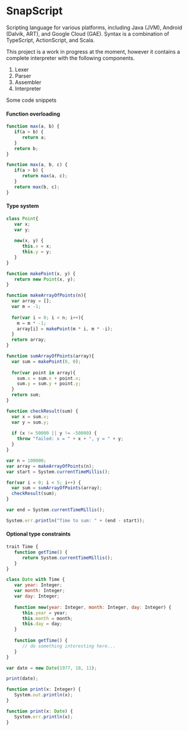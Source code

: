# SnapScript
Scripting language for various platforms, including Java (JVM), Android (Dalvik, ART), and Google Cloud (GAE). Syntax is a combination of TypeScript, ActionScript, and Scala.

This project is a work in progress at the moment, however it contains a complete interpreter with the following components.

1. Lexer
2. Parser
3. Assembler
4. Interpreter

Some code snippets

#### Function overloading

```javascript
function max(a, b) {
   if(a > b) {
      return a;
   }
   return b;
}

function max(a, b, c) {
   if(a > b) {
      return max(a, c);
   }
   return max(b, c);
}
```
#### Type system

```javascript
class Point{
   var x;
   var y;
   
   new(x, y) {
      this.x = x;
      this.y = y;
   }
}

function makePoint(x, y) {
   return new Point(x, y);
}

function makeArrayOfPoints(n){
  var array = [];
  var m = -1;
  
  for(var i = 0; i < n; i++){ 
    m = m * -1;
    array[i] = makePoint(m * i, m * -i);
  }
  return array;
}

function sumArrayOfPoints(array){
  var sum = makePoint(0, 0);
  
  for(var point in array){
    sum.x = sum.x + point.x;
    sum.y = sum.y + point.y;
  }
  return sum;
}

function checkResult(sum) {
  var x = sum.x;
  var y = sum.y;
  
  if (x != 50000 || y != -50000) {
    throw "failed: x = " + x + ", y = " + y;
  }
}

var n = 100000;
var array = makeArrayOfPoints(n);
var start = System.currentTimeMillis();

for(var i = 0; i < 5; i++) {
  var sum = sumArrayOfPoints(array);
  checkResult(sum);
}

var end = System.currentTimeMillis();

System.err.println("Time to sum: " + (end - start));
```
#### Optional type constraints

```javascript
trait Time {
   function getTime() {
      return System.currentTimeMillis();
   }
}

class Date with Time {
   var year: Integer;
   var month: Integer;
   var day: Integer;
   
   function new(year: Integer, month: Integer, day: Integer) {
      this.year = year;
      this.month = month;
      this.day = day;
   }
   
   function getTime() {
      // do something interesting here...
   }
}

var date = new Date(1977, 18, 11);

print(date);

function print(x: Integer) {
   System.out.println(x);
}

function print(x: Date) {
   System.err.println(x);
}
```
